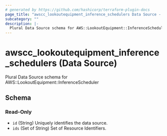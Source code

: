 ```yaml
---
# generated by https://github.com/hashicorp/terraform-plugin-docs
page_title: "awscc_lookoutequipment_inference_schedulers Data Source - terraform-provider-awscc"
subcategory: ""
description: |-
  Plural Data Source schema for AWS::LookoutEquipment::InferenceScheduler
---
```


# awscc_lookoutequipment_inference_schedulers (Data Source)

Plural Data Source schema for AWS::LookoutEquipment::InferenceScheduler



<!-- schema generated by tfplugindocs -->
## Schema

### Read-Only

- `id` (String) Uniquely identifies the data source.
- `ids` (Set of String) Set of Resource Identifiers.
